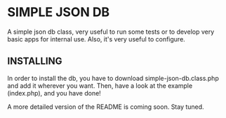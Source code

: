 # SIMPLE JSON DB
A simple json db class, very useful to run some tests or to develop very basic apps for internal use. Also, it's very useful to configure.


## INSTALLING
In order to install the db, you have to download simple-json-db.class.php and add it wherever you want. Then, have a look at the example (index.php), and you have done!

A more detailed version of the README is coming soon. Stay tuned.
